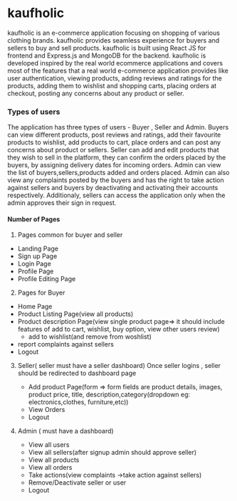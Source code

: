# kaufholic

kaufholic is an e-commerce application focusing on shopping of various clothing brands. kaufholic provides seamless experience for buyers and sellers to buy and sell products. kaufholic is built using React JS for frontend and Express.js and MongoDB for the backend. kaufholic is developed inspired by the real world ecommerce applications and covers most of the features that a real world e-commerce application provides like user authentication, viewing products, adding reviews and ratings for the products, adding them to wishlist and shopping carts, placing orders at checkout, posting any concerns about any product or seller. 

### Types of users 

The application has three types of users - Buyer , Seller and Admin. Buyers can view different products, post reviews and ratings, add their favourite products to wishlist, add products to cart, place orders and can post any concerns about product or sellers. Seller can add and edit products that they wish to sell in the platform, they can confirm the orders placed by the buyers, by assigning delivery dates for incoming orders. Admin can view the list of buyers,sellers,products added and orders placed. Admin can also view any complaints posted by the buyers and has the right to take action against sellers and buyers by deactivating and activating their accounts respectively. Additionaly, sellers can access the application only when the admin approves their sign in request. 

#### Number of Pages 

1. Pages common for buyer and seller

  - Landing Page
  - Sign up Page
  - Login Page
  - Profile Page
  - Profile Editing Page

2. Pages for Buyer

  - Home Page
  - Product Listing Page(view all products)
  - Product description Page(view single product page=> it should include features of add to cart, wishlist, buy option, view other users review)
    - add to wishlist(and remove from woshlist)
  - report complaints against sellers
  - Logout

3. Seller( seller must have a seller dashboard)
   Once seller logins , seller should be redirected to dashboard page
   - Add product Page(form => form fields are product details, images,
     product price, title, description,category(dropdown eg: electronics,clothes, furniture,etc))
   - View Orders
   - Logout

4. Admin ( must have a dashboard)

   - View all users
   - View all sellers(after signup admin should approve seller)
   - View all products
   - View all orders
   - Take actions(view complaints ->take action against sellers)
   - Remove/Deactivate seller or user
   - Logout
